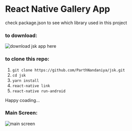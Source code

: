 # React Native Gallery App

check package.json to see which library used in this project

### to download:

![download **jsk** app here](https://drive.google.com/open?id=1lNuip9ymI5ydgqIczasOkqLoL0i_LO3k)

### to clone this repo:

1. ``` git clone https://github.com/ParthNandaniya/jsk.git ```
1. ``` cd jsk ```
1. ``` yarn install ```
1. ``` react-native link ```
1. ``` react-native run-android ```

Happy coading...

### Main Screen:

![main screen](https://user-images.githubusercontent.com/30195101/43642228-61742e18-9744-11e8-8c20-17a4edc1a954.png)
